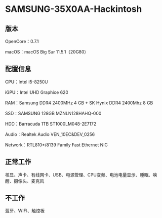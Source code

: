 # SAMSUNG-35X0AA-Hackintosh
## 版本
OpenCore：0.7.1

macOS：macOS Big Sur 11.5.1（20G80）
## 配置信息
CPU：Intel i5-8250U

iGPU：Intel UHD Graphice 620

RAM：Samsung DDR4 2400MHz 4 GB + SK Hynix DDR4 2400Mhz 8 GB

SSD：SAMSUNG 128GB MZNLN128HAHQ-000

HDD：Barracuda 1TB ST1000LM048-2E7172

Audio：Realtek Audio VEN_10EC&DEV_0256

Network：RTL810*/8139 Family Fast Ethernet NIC

## 正常工作
核显、声卡、有线网卡、USB、电源管理、CPU变频、电池电量显示、睡眠、唤醒、摄像头、麦克风

## 不工作
蓝牙、WIFI、触控板

